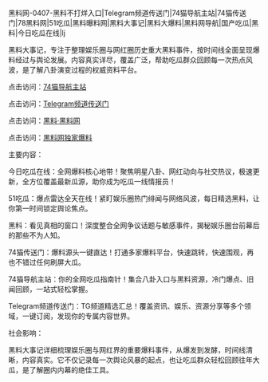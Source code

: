 #
黑料网-0407-黑料不打烊入口|Telegram频道传送门|74猫导航主站|74猫传送门|78黑料网|51吃瓜|黑料曝料网|黑料大事记|黑料大爆料|黑料网导航|国产吃瓜|黑料|今日吃瓜在线|lj

黑料大事记，专注于整理娱乐圈与网红圈历史重大黑料事件，按时间线全面呈现爆料经过与舆论发展。内容真实详尽，覆盖广泛，帮助吃瓜群众回顾每一次热点风波，是了解八卦演变过程的权威资料平台。


点击访问：<a href="https://74mao.com/">74猫导航主站</a>

点击访问：<a href="https://74mao.com/">Telegram频道传送门</a>

点击访问：<a href="https://fge-7ja.pages.dev/">黑料·黑料网</a>

点击访问：<a href="https://haef.pages.dev/">黑料网独家爆料</a>


主要内容：


今日吃瓜在线：全网爆料核心地带！聚焦明星八卦、网红动向与社交热议，极速更新，全方位覆盖最新瓜源，助你成为吃瓜一线情报员！

51吃瓜：爆点雷达全天在线！紧盯娱乐圈热门绯闻与网络风波，每日精选黑料，让你第一时间锁定舆论焦点。

黑料：看见真相的窗口！深度整合全网争议话题与敏感事件，揭秘娱乐圈台前幕后的那些不为人知。

74猫传送门：爆料源头一键直达！打通多家爆料平台，快速跳转，快速围观，再也不错过任何刷屏大瓜。

74猫导航主站：你的全网吃瓜指南针！集合八卦入口与黑料资源，冷门爆点、旧闻回顾，一站式轻松掌握。

Telegram频道传送门：TG频道精选汇总！覆盖资讯、娱乐、资源分享等多个领域，一键订阅，发现你的专属内容世界。



社会影响：

黑料大事记详细梳理娱乐圈与网红界的重要爆料事件，从爆发到发酵，时间线清晰，内容真实。它不仅记录每一次舆论风暴的起点，也让吃瓜群众轻松回顾往年大瓜，是了解圈内内幕的绝佳工具。

<span style="display:none;">[Canonical link](）</span>
